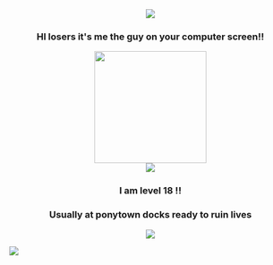 
<div align="center">
  <img src="https://gifcity.carrd.co/assets/images/gallery54/418a5bc8.gif?v=e3c0bc0f"/>
</div>

<h3 align="center">HI losers it's me the guy on your computer screen!!</h3>

<div align="center">
  <img src="https://i.pinimg.com/736x/9b/ce/35/9bce354e38b63ce445f2a0a267c0c05d.jpg" height="200"/>
</div>

<div align="center">
 <img src="https://gifcity.carrd.co/assets/images/gallery45/abef9b35.gif?v=e3c0bc0f"/>
</div>

<h3 align="center">I am level 18 !!</h2>
<h3 align="center">Usually at ponytown docks ready to ruin lives</h2>

<div align="center">
 <img src="https://gifcity.carrd.co/assets/images/gallery44/b3795190.gif?v=e3c0bc0f"/>
</div>

![](https://komarev.com/ghpvc/?MrPapbee&label=STALKER+COUNT)
